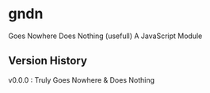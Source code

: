 # gndn
Goes Nowhere Does Nothing (usefull) A JavaScript Module

## Version History
v0.0.0
: Truly Goes Nowhere & Does Nothing